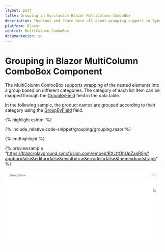 ```yaml
---
layout: post
title: Grouping in Syncfusion Blazor MultiColumn ComboBox
description: Checkout and learn here all about grouping support in Syncfusion Blazor MultiColumn ComboBox component, it's elements and more.
platform: Blazor
control: MultiColumn ComboBox
documentation: ug
---
```


# Grouping in Blazor MultiColumn ComboBox Component

The MultiColumn ComboBox supports wrapping of the nested elements into a group based on different categories. The category of each list item can be mapped through the [GroupByField](https://help.syncfusion.com/cr/blazor/Syncfusion.Blazor.MultiColumnComboBox.SfMultiColumnComboBox-2.html#Syncfusion_Blazor_MultiColumnComboBox_SfMultiColumnComboBox_2_GroupByField) field in the data table. 

In the following sample, the product names are grouped according to their category using the [GroupByField](https://help.syncfusion.com/cr/blazor/Syncfusion.Blazor.MultiColumnComboBox.SfMultiColumnComboBox-2.html#Syncfusion_Blazor_MultiColumnComboBox_SfMultiColumnComboBox_2_GroupByField) field.

{% highlight cshtml %}

{% include_relative code-snippet/grouping/grouping.razor %}

{% endhighlight %}

{% previewsample "https://blazorplayground.syncfusion.com/embed/BXLftOhUpZaoRSjs?appbar=false&editor=false&result=true&errorlist=false&theme=bootstrap5" %}

![Blazor MultiColumn ComboBox with Grouping](./images/grouping/blazor_multicolumn_combobox_grouping.gif)
